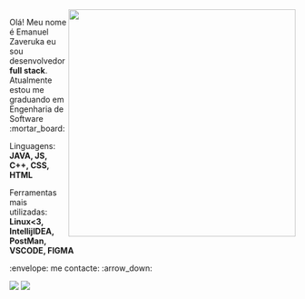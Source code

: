 <img src="https://raw.githubusercontent.com/MicaelliMedeiros/micaellimedeiros/master/image/computer-illustration.png" min-width="400px" max-width="400px" width="400px" align="right">

<p align="left"> 
  Olá! Meu nome é Emanuel Zaveruka eu sou desenvolvedor <strong>full stack</strong>.<br>
  Atualmente estou me graduando em Engenharia de Software :mortar_board:
</p>

<p align="left">
 Linguagens: <strong>JAVA, JS, C++, CSS, HTML</strong>
</p>

<p align="left">
 Ferramentas mais utilizadas: <strong>Linux<3, IntellijIDEA, PostMan, VSCODE, FIGMA</strong>
</p>

<p align="left">
  :envelope: me contacte: :arrow_down:
</p>
<p align="left">
  <a href="#" alt="Gmail">
  <img src="https://img.shields.io/badge/-Gmail-FF0000?style=flat-square&labelColor=FF0000&logo=gmail&logoColor=white&link=mailto:emanuelzaveruka@gmail.com" /></a>  <a href="https://www.linkedin.com/in/emanuel-zaveruka-588148212" alt="Linkedin"><img src="https://img.shields.io/badge/-Linkedin-0e76a8?style=flat-square&logo=Linkedin&logoColor=white&link=/" /></a>

</p>  
<br>
